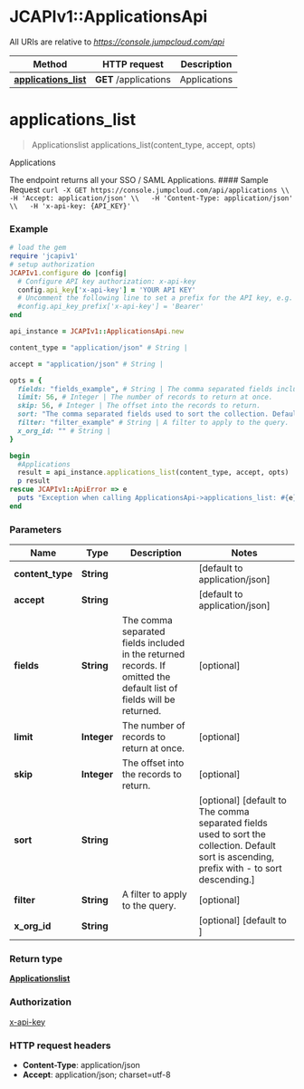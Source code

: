 # JCAPIv1::ApplicationsApi

All URIs are relative to *https://console.jumpcloud.com/api*

Method | HTTP request | Description
------------- | ------------- | -------------
[**applications_list**](ApplicationsApi.md#applications_list) | **GET** /applications | Applications


# **applications_list**
> Applicationslist applications_list(content_type, accept, opts)

Applications

The endpoint returns all your SSO / SAML Applications.  #### Sample Request ``` curl -X GET https://console.jumpcloud.com/api/applications \\   -H 'Accept: application/json' \\   -H 'Content-Type: application/json' \\   -H 'x-api-key: {API_KEY}'   ```

### Example
```ruby
# load the gem
require 'jcapiv1'
# setup authorization
JCAPIv1.configure do |config|
  # Configure API key authorization: x-api-key
  config.api_key['x-api-key'] = 'YOUR API KEY'
  # Uncomment the following line to set a prefix for the API key, e.g. 'Bearer' (defaults to nil)
  #config.api_key_prefix['x-api-key'] = 'Bearer'
end

api_instance = JCAPIv1::ApplicationsApi.new

content_type = "application/json" # String | 

accept = "application/json" # String | 

opts = { 
  fields: "fields_example", # String | The comma separated fields included in the returned records. If omitted the default list of fields will be returned.
  limit: 56, # Integer | The number of records to return at once.
  skip: 56, # Integer | The offset into the records to return.
  sort: "The comma separated fields used to sort the collection. Default sort is ascending, prefix with - to sort descending.", # String | 
  filter: "filter_example" # String | A filter to apply to the query.
  x_org_id: "" # String | 
}

begin
  #Applications
  result = api_instance.applications_list(content_type, accept, opts)
  p result
rescue JCAPIv1::ApiError => e
  puts "Exception when calling ApplicationsApi->applications_list: #{e}"
end
```

### Parameters

Name | Type | Description  | Notes
------------- | ------------- | ------------- | -------------
 **content_type** | **String**|  | [default to application/json]
 **accept** | **String**|  | [default to application/json]
 **fields** | **String**| The comma separated fields included in the returned records. If omitted the default list of fields will be returned. | [optional] 
 **limit** | **Integer**| The number of records to return at once. | [optional] 
 **skip** | **Integer**| The offset into the records to return. | [optional] 
 **sort** | **String**|  | [optional] [default to The comma separated fields used to sort the collection. Default sort is ascending, prefix with - to sort descending.]
 **filter** | **String**| A filter to apply to the query. | [optional] 
 **x_org_id** | **String**|  | [optional] [default to ]

### Return type

[**Applicationslist**](Applicationslist.md)

### Authorization

[x-api-key](../README.md#x-api-key)

### HTTP request headers

 - **Content-Type**: application/json
 - **Accept**: application/json; charset=utf-8



